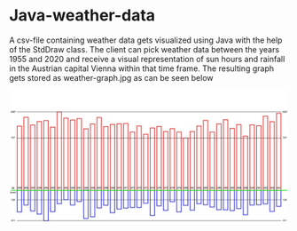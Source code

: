 # Java-weather-data
A csv-file containing weather data gets visualized using Java with the help of the StdDraw class. The client can pick weather data between the years 1955 and 2020 and receive a visual representation of sun hours and rainfall in the Austrian capital Vienna within that time frame. The resulting graph gets stored as weather-graph.jpg as can be seen below

![](./src/weather-graph.jpg)
